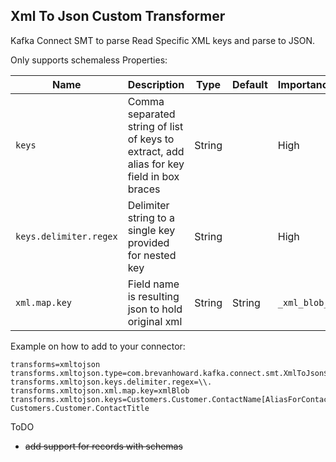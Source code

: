 ## Xml To Json Custom Transformer 

Kafka Connect SMT to parse Read Specific XML keys and parse to JSON.

Only supports schemaless
Properties:

|Name| Description                                                                              |Type| Default | Importance   |
|---|------------------------------------------------------------------------------------------|---|-----|--------------|
|`keys`| Comma separated string of list of keys to extract, add alias for key field in box braces | String | | High         |
|`keys.delimiter.regex`| Delimiter string to a single key provided for nested key                                 | String | | High         |
|`xml.map.key`| Field name is resulting json to hold original xml                                        | String | String | `_xml_blob_` | High |



Example on how to add to your connector:
```
transforms=xmltojson
transforms.xmltojson.type=com.brevanhoward.kafka.connect.smt.XmlToJson$Value
transforms.xmltojson.keys.delimiter.regex=\\.
transforms.xmltojson.xml.map.key=xmlBlob
transforms.xmltojson.keys=Customers.Customer.ContactName[AliasForContactName],Customers.Customer.ContactName, Customers.Customer.ContactTitle
```

ToDO
* ~~add support for records with schemas~~